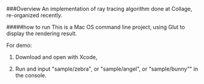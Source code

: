 ###Overview
An implementation of ray tracing algorithm done at Collage, re-organized recently.

#####how to run
This is a Mac OS command line project, using Glut to display the rendering result.

For demo: 

1. Download and open with Xcode,

2. Run and input "sample/zebra", or "sample/angel", or "sample/bunny"" in the console.